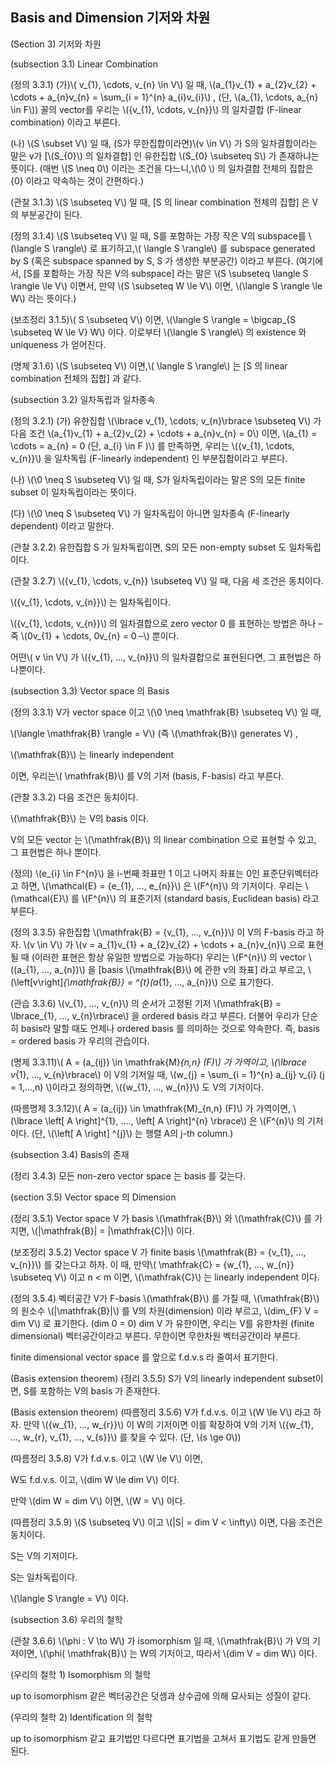 Basis and Dimension 기저와 차원
---
(Section 3) 기저와 차원

(subsection 3.1) Linear Combination

(정의 3.3.1) (가)\\( v_{1}, \cdots, v_{n} \in V\\) 일 때, \\(a_{1}v_{1} + a_{2}v_{2} + \cdots + a_{n}v_{n} = \sum_{i = 1}^{n} a_{i}v_{i}\\) , (단, \\(a_{1}, \cdots, a_{n} \in F\\)) 꼴의 vector를 우리는 \\({v_{1}, \cdots, v_{n}}\\) 의 일차결합 (F-linear combination) 이라고 부른다.

(나) \\(S \subset V\\) 일 때, (S가 무한집합이라면)\\(v \in V\\) 가 S의 일차결합이라는 말은 v가 [\\(S_{0}\\) 의 일차결합] 인 유한집합 \\(S_{0} \subseteq S\\) 가 존재하냐는 뜻이다. (매번 \\(S \neq 0\\) 이라는 조건을 다느니,\\(\0 \\) 의 일차결합 전체의 집합은 {0} 이라고 약속하는 것이 간편하다.)

(관찰 3.1.3) \\(S \subseteq V\\) 일 때, [S 의 linear combination 전체의 집합] 은 V의 부분공간이 된다.

(정의 3.1.4) \\(S \subseteq V\\) 일 때, S를 포함하는 가장 작은 V의 subspace를 \\(\langle S \rangle\\) 로 표기하고,\\( \langle S \rangle\\) 를 subspace generated by S (혹은 subspace spanned by S, S 가 생성한 부분공간) 이라고 부른다. (여기에서, [S를 포함하는 가장 작은 V의 subspace] 라는 말은 \\(S \subseteq \langle S \rangle \le V\\) 이면서, 만약 \\(S \subseteq W \le V\\) 이면, \\(\langle S \rangle \le W\\) 라는 뜻이다.)

(보조정리 3.1.5)\\( S \subseteq V\\) 이면, \\(\langle S \rangle = \bigcap_{S \subseteq W \le V} W\\) 이다. 이로부터 \\(\langle S \rangle\\) 의 existence 와 uniqueness 가 얻어진다.

(명제 3.1.6) \\(S \subseteq V\\) 이면,\\( \langle S \rangle\\) 는 [S 의 linear combination 전체의 집합] 과 같다.

(subsection 3.2) 일차독립과 일차종속

(정의 3.2.1) (가) 유한집합 \\(\lbrace v_{1}, \cdots, v_{n}\rbrace \subseteq V\\) 가 다음 조건 \\(a_{1}v_{1} + a_{2}v_{2} + \cdots + a_{n}v_{n} = 0\\) 이면, \\(a_{1} = \cdots = a_{n} = 0 (단, a_{i} \in F )\\) 를 만족하면, 우리는 \\({v_{1}, \cdots, v_{n}}\\) 을 일차독립 (F-linearly independent) 인 부분집합이라고 부른다.

(나) \\(\0  \neq S \subseteq V\\) 일 때, S가 일차독립이라는 말은 S의 모든 finite subset 이 일차독립이라는 뜻이다.

(다) \\(\0  \neq S \subseteq V\\) 가 일차독립이 아니면 일차종속 (F-linearly dependent) 이라고 말한다.

(관찰 3.2.2) 유한집합 S 가 일차독립이면, S의 모든 non-empty subset 도 일차독립이다.

(관찰 3.2.7) \\({v_{1}, \cdots, v_{n}} \subseteq V\\) 일 때, 다음 세 조건은 동치이다.

\\({v_{1}, \cdots, v_{n}}\\) 는 일차독립이다.

\\({v_{1}, \cdots, v_{n}}\\) 의 일차결합으로 zero vector 0 를 표현하는 방법은 하나 – 즉 \\(0v_{1} + \cdots, 0v_{n} = 0 –\\) 뿐이다.

어떤\\( v \in V\\) 가 \\({v_{1}, …, v_{n}}\\) 의 일차결합으로 표현된다면, 그 표현법은 하나뿐이다.

(subsection 3.3) Vector space 의 Basis

(정의 3.3.1) V가 vector space 이고 \\(\0  \neq \mathfrak{B} \subseteq V\\) 일 때, 

\\(\langle \mathfrak{B} \rangle = V\\) (즉 \\(\mathfrak{B}\\) generates V) ,

\\(\mathfrak{B}\\) 는 linearly independent

이면, 우리는\\( \mathfrak{B}\\) 를 V의 기저 (basis, F-basis) 라고 부른다.

(관찰 3.3.2) 다음 조건은 동치이다.

\\(\mathfrak{B}\\) 는 V의 basis 이다.

V의 모든 vector 는 \\(\mathfrak{B}\\) 의 linear combination 으로 표현할 수 있고, 그 표현법은 하나 뿐이다.

(정의) \\(e_{i} \in F^{n}\\) 을 i-번째 좌표만 1 이고 나머지 좌표는 0인 표준단위벡터라고 하면, \\(\mathcal{E} = {e_{1}, …, e_{n}}\\) 은 \\(F^{n}\\) 의 기저이다. 우리는 \\(\mathcal{E}\\) 를 \\(F^{n}\\) 의 표준기저 (standard basis, Euclidean basis) 라고 부른다.

(정의 3.3.5) 유한집합 \\(\mathfrak{B} = {v_{1}, …, v_{n}}\\) 이 V의 F-basis 라고 하자. \\(v \in V\\) 가 \\(v = a_{1}v_{1} + a_{2}v_{2} + \cdots + a_{n}v_{n}\\) 으로 표현될 때 (이러한 표현은 항상 유일한 방법으로 가능하다) 우리는 \\(F^{n}\\) 의 vector \\((a_{1}, …, a_{n})\\) 을 [basis \\(\mathfrak{B}\\) 에 관한 v의 좌표] 라고 부르고, \\(\left[v\right]_{\mathfrak{B}} = ^{t}(a_{1}, …, a_{n})\\) 으로 표기한다.

(관습 3.3.6) \\(v_{1}, …, v_{n}\\) 의 순서가 고정된 기저 \\(\mathfrak{B} = \lbrace_{1}, …, v_{n}\rbrace\\) 을 ordered basis 라고 부른다. 더불어 우리가 단순히 basis라 말할 때도 언제나 ordered basis 를 의미하는 것으로 약속한다. 즉, basis = ordered basis 가 우리의 관습이다.

(명제 3.3.11)\\( A = (a_{ij}) \in \mathfrak{M}_{n,n} (F)\\) 가 가역이고, \\(\lbrace v_{1}, …, v_{n}\rbrace\\) 이 V의 기저일 때, \\(w_{j} = \sum_{i = 1}^{n} a_{ij} v_{i} (j = 1,…,n) \\)이라고 정의하면, \\({w_{1}, …, w_{n}}\\) 도 V의 기저이다.

(따름명제 3.3.12)\\( A = (a_{ij}) \in \mathfrak{M}_{n,n} (F)\\) 가 가역이면, \\(\lbrace \left[ A \right]^{1}, …., \left[ A \right]^{n} \rbrace\\) 은 \\(F^{n}\\) 의 기저이다. (단, \\(\left[ A \right] ^{j}\\) 는 행렬 A의 j-th column.)

(subsection 3.4) Basis의 존재

(정리 3.4.3) 모든 non-zero vector space 는 basis 를 갖는다.

(section 3.5) Vector space 의 Dimension

(정리 3.5.1) Vector space V 가 basis \\(\mathfrak{B}\\) 와 \\(\mathfrak{C}\\) 를 가지면, \\(|\mathfrak{B}| = |\mathfrak{C}|\\) 이다.

(보조정리 3.5.2) Vector space V 가 finite basis \\(\mathfrak{B} = {v_{1}, …, v_{n}}\\) 를 갖는다고 하자. 이 때, 만약\\( \mathfrak{C} = {w_{1}, …, w_{n}} \subseteq V\\) 이고 n < m 이면, \\(\mathfrak{C}\\) 는 linearly independent 이다.

(정의 3.5.4) 벡터공간 V가 F-basis \\(\mathfrak{B}\\) 를 가질 때, \\(\mathfrak{B}\\) 의 원소수 \\(|\mathfrak{B}|\\) 를 V의 차원(dimension) 이라 부르고, \\(dim_{F} V = dim V\\) 로 표기한다. (dim 0 = 0) dim V 가 유한이면, 우리는 V를 유한차원 (finite dimensional) 벡터공간이라고 부른다. 무한이면 무한차원 벡터공간이라 부른다.

finite dimensional vector space 를 앞으로 f.d.v.s 라 줄여서 표기한다.

(Basis extension theorem) (정리 3.5.5) S가 V의 linearly independent subset이면, S를 포함하는 V의 basis 가 존재한다.

(Basis extension theorem) (따름정리 3.5.6) V가 f.d.v.s. 이고 \\(W \le V\\) 라고 하자. 만약 \\({w_{1}, …, w_{r}}\\) 이 W의 기저이면 이를 확장하여 V의 기저 \\({w_{1}, …, w_{r}, v_{1}, …, v_{s}}\\) 를 찾을 수 있다. (단, \\(s \ge 0\\))

(따름정리 3.5.8) V가 f.d.v.s. 이고 \\(W \le V\\) 이면, 

W도 f.d.v.s. 이고, \\(dim W \le dim V\\) 이다.

만약 \\(dim W = dim V\\) 이면, \\(W = V\\) 이다.

(따름정리 3.5.9) \\(S \subseteq V\\) 이고 \\(|S| = dim V < \infty\\) 이면, 다음 조건은 동치이다.

S는 V의 기저이다.

S는 일차독립이다.

\\(\langle S \rangle = V\\) 이다.

(subsection 3.6) 우리의 철학

(관찰 3.6.6) \\(\phi : V \to W\\) 가 isomorphism 일 때, \\(\mathfrak{B}\\) 가 V의 기저이면, \\(\phi( \mathfrak{B}\\) 는 W의 기저이고, 따라서 \\(dim V = dim W\\) 이다.

(우리의 철학 1) Isomorphism 의 철학

up to isomorphism 같은 벡터공간은 덧셈과 상수곱에 의해 묘사되는 성질이 같다.

(우리의 철학 2) Identification 의 철학

up to isomorphism 같고 표기법만 다르다면 표기법을 고쳐서 표기법도 같게 만들면 된다.
